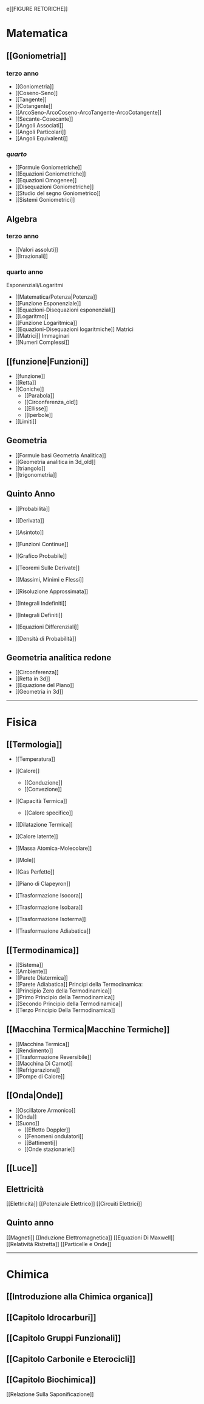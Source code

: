 e[[FIGURE RETORICHE]]
# __Matematica__
## [[Goniometria]] 
### terzo anno
- [[Goniometria]] 
- [[Coseno-Seno]]  
- [[Tangente]]
- [[Cotangente]]
- [[ArcoSeno-ArcoCoseno-ArcoTangente-ArcoCotangente]]
- [[Secante-Cosecante]] 
- [[Angoli Associati]]
- [[Angoli Particolari]]
- [[Angoli Equivalenti]]
### _quarto_
- [[Formule Goniometriche]] 
- [[Equazioni Goniometriche]] 
- [[Equazioni Omogenee]] 
- [[Disequazioni Goniometriche]] 
- [[Studio del segno Goniometrico]]
- [[Sistemi Goniometrici]]
## Algebra
### terzo anno
- [[Valori assoluti]] 
- [[Irrazionali]]
### quarto anno
Esponenziali/Logaritmi
- [[Matematica/Potenza|Potenza]]
- [[Funzione Esponenziale]] 
- [[Equazioni-Disequazioni esponenziali]] 
- [[Logaritmo]] 
- [[Funzione Logaritmica]] 
- [[Equazioni-Disequazioni logaritmiche]] 
Matrici
- [[Matrici]]
Immaginari 
- [[Numeri Complessi]]
## [[funzione|Funzioni]] 
- [[funzione]] 
- [[Retta]] 
- [[Coniche]] 
	- [[Parabola]] 
	- [[Circonferenza_old]] 
	- [[Ellisse]] 
	- [[Iperbole]] 
- [[Limiti]]
## Geometria
- [[Formule basi Geometria Analitica]] 
- [[Geometria analitica in 3d_old]]
- [[triangolo]] 
- [[trigonometria]]
## Quinto Anno
- [[Probabilità]]
- [[Derivata]]
- [[Asintoto]]
- [[Funzioni Continue]]
- [[Grafico Probabile]]
- [[Teoremi Sulle Derivate]]
- [[Massimi, Minimi e Flessi]]
- [[Risoluzione Approssimata]]
- [[Integrali Indefiniti]]
- [[Integrali Definiti]]
- [[Equazioni Differenziali]]

- [[Densità di Probabilità]]

## Geometria analitica redone
- [[Circonferenza]]
- [[Retta in 3d]]
- [[Equazione del Piano]]
- [[Geometria in 3d]]


---
# __Fisica__
## [[Termologia]] 
- [[Temperatura]] 
- [[Calore]]
	- [[Conduzione]]
	- [[Convezione]]
- [[Capacità Termica]]
	- [[Calore specifico]]
- [[Dilatazione Termica]]
- [[Calore latente]]
- [[Massa Atomica-Molecolare]]
- [[Mole]]
- [[Gas Perfetto]]
- [[Piano di Clapeyron]]

- [[Trasformazione Isocora]] 
- [[Trasformazione Isobara]] 
- [[Trasformazione Isoterma]] 
- [[Trasformazione Adiabatica]] 
## [[Termodinamica]]
- [[Sistema]]
- [[Ambiente]]
- [[Parete Diatermica]]
- [[Parete Adiabatica]]
Principi della Termodinamica:
- [[Principio Zero della Termodinamica]]
- [[Primo Principio della Termodinamica]]
- [[Secondo Principio della Termodinamica]]
- [[Terzo Principio Della Termodinamica]] 

## [[Macchina Termica|Macchine Termiche]] 
- [[Macchina Termica]] 
- [[Rendimento]]
- [[Trasformazione Reversibile]]
- [[Macchina Di Carnot]]
- [[Refrigerazione]]
- [[Pompe di Calore]]

## [[Onda|Onde]] 
- [[Oscillatore Armonico]] 
- [[Onda]] 
- [[Suono]] 
	-  [[Effetto Doppler]]
	- [[Fenomeni ondulatori]]
	- [[Battimenti]]
	- [[Onde stazionarie]]

## [[Luce]] 

## **Elettricità**
[[Elettricità]]
[[Potenziale Elettrico]]
[[Circuiti Elettrici]]

## **Quinto anno**
[[Magneti]]
[[Induzione Elettromagnetica]]
[[Equazioni Di Maxwell]]
[[Relatività Ristretta]]
[[Particelle e Onde]]

---
# **Chimica**
## [[Introduzione alla Chimica organica]]

## [[Capitolo Idrocarburi]]

## [[Capitolo Gruppi Funzionali]]

## [[Capitolo Carbonile e Eterocicli]]

## [[Capitolo Biochimica]]

[[Relazione Sulla Saponificazione]]